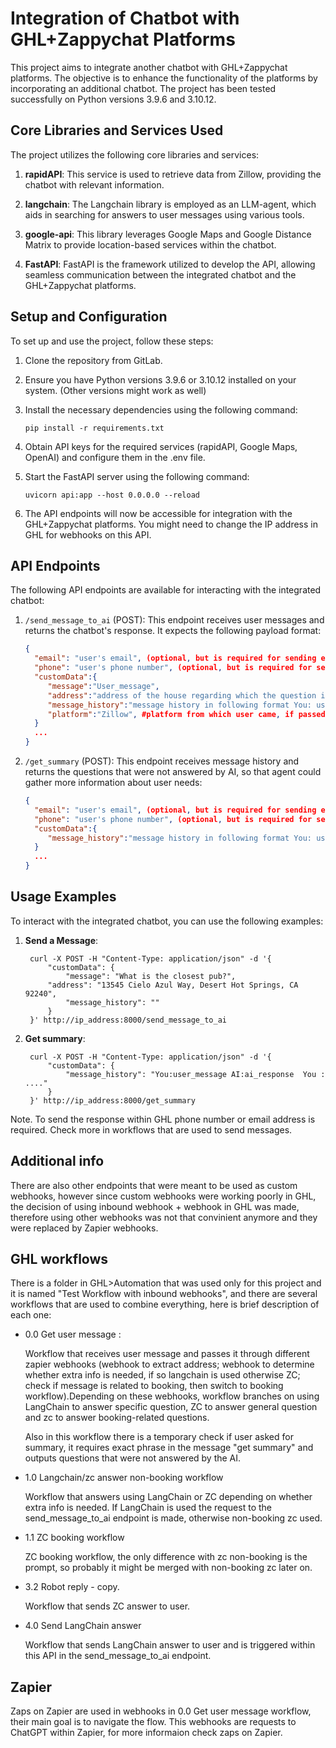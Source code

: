 # Integration of Chatbot with GHL+Zappychat Platforms

This project aims to integrate another chatbot with GHL+Zappychat platforms. The objective is to enhance the functionality of the platforms by incorporating an additional chatbot. The project has been tested successfully on Python versions 3.9.6 and 3.10.12.

## Core Libraries and Services Used

The project utilizes the following core libraries and services:

1. **rapidAPI**: This service is used to retrieve data from Zillow, providing the chatbot with relevant information.

2. **langchain**: The Langchain library is employed as an LLM-agent, which aids in searching for answers to user messages using various tools.

3. **google-api**: This library leverages Google Maps and Google Distance Matrix to provide location-based services within the chatbot.

4. **FastAPI**: FastAPI is the framework utilized to develop the API, allowing seamless communication between the integrated chatbot and the GHL+Zappychat platforms.

## Setup and Configuration

To set up and use the project, follow these steps:

1. Clone the repository from GitLab.

2. Ensure you have Python versions 3.9.6 or 3.10.12 installed on your system. (Other versions might work as well)

3. Install the necessary dependencies using the following command:
   ```shell
   pip install -r requirements.txt
   ```

4. Obtain API keys for the required services (rapidAPI, Google Maps, OpenAI) and configure them in the .env file.

5. Start the FastAPI server using the following command:
   ```shell
   uvicorn api:app --host 0.0.0.0 --reload
   ```

6. The API endpoints will now be accessible for integration with the GHL+Zappychat platforms. You might need to change the IP address in GHL for webhooks on this API.

## API Endpoints

The following API endpoints are available for interacting with the integrated chatbot:

1. `/send_message_to_ai` (POST): This endpoint receives user messages and returns the chatbot's response. It expects the following payload format:
   ```json
   {
     "email": "user's email", (optional, but is required for sending email via GHL)
     "phone": "user's phone number", (optional, but is required for sending sms via GHL)
     "customData":{
        "message":"User_message",
        "address":"address of the house regarding which the question is asked",
        "message_history":"message history in following format You: user_message AI:ai_message You: user_message AI: ai_message",
        "platform":"Zillow", #platform from which user came, if passed Zillow, zillow listings are used, else realtor.com
     }
     ...
   }
   ```

2. `/get_summary` (POST): This endpoint receives message history and returns the questions that were not answered by AI, so that agent could gather more information about user needs:
   ```json
   {
     "email": "user's email", (optional, but is required for sending email via GHL)
     "phone": "user's phone number", (optional, but is required for sending sms via GHL)
     "customData":{
        "message_history":"message history in following format You: user_message AI:ai_message You: user_message AI: ai_message"
     }
     ...
   }
   ```
## Usage Examples

To interact with the integrated chatbot, you can use the following examples:

1. **Send a Message**:
   ```shell
    curl -X POST -H "Content-Type: application/json" -d '{
        "customData": {
            "message": "What is the closest pub?",
        "address": "13545 Cielo Azul Way, Desert Hot Springs, CA 92240",
            "message_history": ""
        }
    }' http://ip_address:8000/send_message_to_ai

   ```

2. **Get summary**:
   ```shell
    curl -X POST -H "Content-Type: application/json" -d '{
        "customData": {
            "message_history": "You:user_message AI:ai_response  You : ...."
        }
    }' http://ip_address:8000/get_summary

   ```

Note. To send the response within GHL phone number or email address is required. Check more in workflows that are used to send messages.

## Additional info
There are also other endpoints that were meant to be used as custom webhooks, however since custom webhooks were working poorly in GHL, the decision of using inbound webhook + webhook in GHL was made, therefore using other webhooks was not that convinient anymore and they were replaced by Zapier webhooks.

## GHL workflows
There is a folder in GHL>Automation that was used only for this project and it is named "Test Workflow with inbound webhooks", and there are several workflows that are used to combine everything, here is brief description of each one:

- 0.0 Get user message :
   
   Workflow that receives user message and passes it through different zapier webhooks (webhook to extract address; webhook to determine whether extra info is needed, if so langchain is used otherwise ZC; check if message is related to booking, then switch to booking workflow).Depending on these webhooks, workflow branches on using LangChain to answer specific question, ZC to answer general question and zc to answer booking-related questions.
   
    Also in this workflow there is a temporary check if user asked for summary, it requires exact phrase in the message "get summary" and outputs questions that were not answered by the AI.

- 1.0 Langchain/zc answer non-booking workflow
   
   Workflow that answers using LangChain or ZC depending on whether extra info is needed. If LangChain is used the request to the send_message_to_ai endpoint is made, otherwise non-booking zc used. 

- 1.1 ZC booking workflow

   ZC booking workflow, the only difference with zc non-booking is the prompt, so probably it might be merged with non-booking zc later on.

- 3.2 Robot reply - copy.

   Workflow that sends ZC answer to user.

- 4.0 Send LangChain answer

   Workflow that sends LangChain answer to user and is triggered within this API in the send_message_to_ai endpoint.

## Zapier 

Zaps on Zapier are used in webhooks in 0.0 Get user message workflow, their main goal is to navigate the flow. This webhooks are requests to ChatGPT within Zapier, for more informaion check zaps on Zapier.